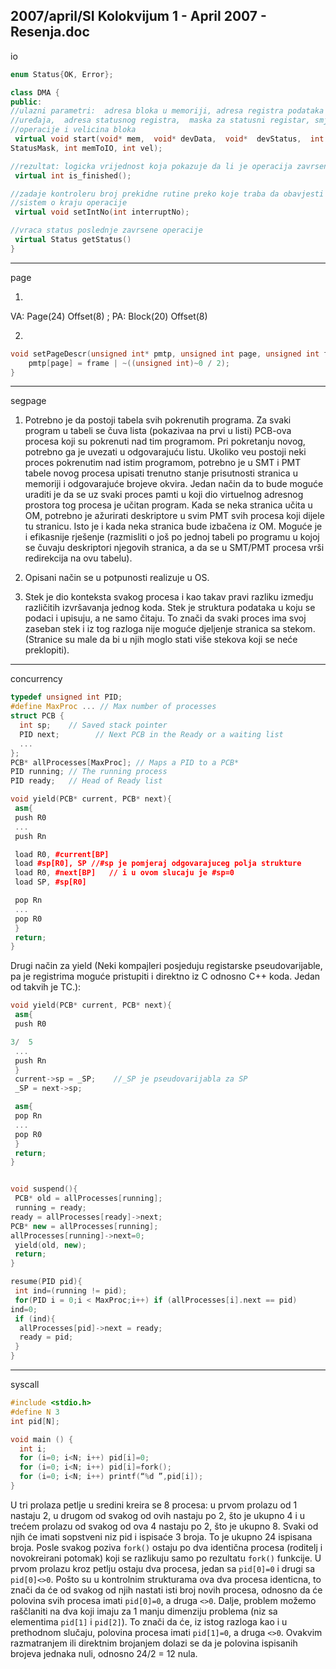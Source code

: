 2007/april/SI Kolokvijum 1 - April 2007 - Resenja.doc
--------------------------------------------------------------------------------
io
```cpp
enum Status{OK, Error};

class DMA {
public:
//ulazni parametri:  adresa bloka u memoriji, adresa registra podataka
//uređaja,  adresa statusnog registra,  maska za statusni registar, smjer
//operacije i velicina bloka
 virtual void start(void* mem,  void* devData,  void*  devStatus,  int
StatusMask, int memToIO, int vel);

//rezultat: logicka vrijednost koja pokazuje da li je operacija zavrsena
 virtual int is_finished();

//zadaje kontroleru broj prekidne rutine preko koje traba da obavjesti
//sistem o kraju operacije
 virtual void setIntNo(int interruptNo);

//vraca status poslednje zavrsene operacije
 virtual Status getStatus()
}

```
--------------------------------------------------------------------------------
page

1. 
VA:
Page(24) Offset(8)
; PA:
Block(20) Offset(8)

2. 
```cpp
void setPageDescr(unsigned int* pmtp, unsigned int page, unsigned int frame){
    pmtp[page] = frame | ~((unsigned int)~0 / 2);
}
```
--------------------------------------------------------------------------------
segpage

1. Potrebno je da postoji tabela svih pokrenutih programa.  Za svaki program u tabeli se čuva
lista (pokazivaa na prvi u listi) PCB-ova procesa koji su pokrenuti nad tim programom.  Pri
pokretanju novog,  potrebno ga je uvezati u odgovarajuću listu.  Ukoliko veu postoji neki
proces pokrenutim nad istim programom,  potrebno je u SMT i PMT tabele novog procesa
upisati trenutno stanje prisutnosti stranica u memoriji i odgovarajuće brojeve okvira.  Jedan
način da to bude moguće uraditi je da se uz svaki proces pamti u koji dio virtuelnog adresnog
prostora tog procesa je učitan program.
Kada se neka stranica učita u OM, potrebno je ažurirati deskriptore u svim PMT svih procesa
koji dijele tu stranicu. Isto je i kada neka stranica bude izbačena iz OM. Moguće je i efikasnije
rješenje (razmisliti o još po jednoj tabeli po programu u kojoj se čuvaju deskriptori njegovih
stranica, a da se u SMT/PMT procesa vrši redirekcija na ovu tabelu).

2. Opisani način se u potpunosti realizuje u OS.

3. Stek je dio konteksta svakog procesa i kao takav pravi razliku izmedju različitih
izvršavanja jednog koda.  Stek je struktura podataka u koju se podaci i upisuju,  a ne samo
čitaju. To znači da svaki proces ima svoj zaseban stek i iz tog razloga nije moguće djeljenje
stranica sa stekom.  (Stranice su male da bi u njih moglo stati više stekova koji se neće
preklopiti).


--------------------------------------------------------------------------------
concurrency

```cpp
typedef unsigned int PID;
#define MaxProc ... // Max number of processes
struct PCB {
  int sp;    // Saved stack pointer
  PID next;        // Next PCB in the Ready or a waiting list
  ...
};
PCB* allProcesses[MaxProc]; // Maps a PID to a PCB*
PID running; // The running process
PID ready;   // Head of Ready list

void yield(PCB* current, PCB* next){
 asm{
 push R0
 ...
 push Rn

 load R0, #current[BP]
 load #sp[R0], SP //#sp je pomjeraj odgovarajuceg polja strukture
 load R0, #next[BP]   // i u ovom slucaju je #sp=0
 load SP, #sp[R0]

 pop Rn
 ...
 pop R0
 }
 return;
}
```

Drugi način za yield (Neki kompajleri posjeduju registarske
pseudovarijable, pa je registrima moguće pristupiti i direktno iz C odnosno
C++ koda. Jedan od takvih je TC.):

```cpp
void yield(PCB* current, PCB* next){
 asm{
 push R0

3/  5
 ...
 push Rn
 }
 current->sp = _SP;    //_SP je pseudovarijabla za SP
 _SP = next->sp;

 asm{
 pop Rn
 ...
 pop R0
 }
 return;
}


void suspend(){
 PCB* old = allProcesses[running];
 running = ready;
ready = allProcesses[ready]->next;
PCB* new = allProcesses[running];
allProcesses[running]->next=0;
 yield(old, new);
 return;
}

resume(PID pid){
 int ind=(running != pid);
 for(PID i = 0;i < MaxProc;i++) if (allProcesses[i].next == pid)
ind=0;
 if (ind){
  allProcesses[pid]->next = ready;
  ready = pid;
 }
}
```
--------------------------------------------------------------------------------
syscall

```cpp
#include <stdio.h>
#define N 3
int pid[N];

void main () {
  int i;
  for (i=0; i<N; i++) pid[i]=0;
  for (i=0; i<N; i++) pid[i]=fork();
  for (i=0; i<N; i++) printf(“%d ”,pid[i]);
}
```

U tri prolaza petlje u sredini kreira se 8 procesa:  u prvom prolazu od 1 nastaju 2,  u
drugom od svakog od ovih nastaju po 2, što je ukupno 4 i u trećem prolazu od svakog od ova
4 nastaju po 2, što je ukupno 8. Svaki od njih će imati sopstveni niz pid i ispisaće 3 broja. To
je ukupno 24 ispisana broja.
Posle svakog poziva `fork()`  ostaju po dva identična procesa (roditelj i novokreirani
potomak) koji se razlikuju samo po rezultatu `fork()`  funkcije.  U prvom prolazu kroz petlju
ostaju dva procesa, jedan sa `pid[0]=0` i drugi sa `pid[0]<>0`. Pošto su u kontrolnim strukturama
ova dva procesa identicna,  to znači da će od svakog od njih nastati isti broj novih procesa,
odnosno da će polovina svih procesa imati `pid[0]=0`,  a druga `<>0`.  Dalje,  problem možemo
raščlaniti na dva koji imaju za 1 manju dimenziju problema (niz sa elementima `pid[1]`  i
`pid[2]`). To znači da će,  iz istog razloga kao i u prethodnom slučaju, polovina procesa imati
`pid[1]=0`,  a druga `<>0`.  Ovakvim razmatranjem ili direktnim brojanjem dolazi se da je
polovina ispisanih brojeva jednaka nuli, odnosno 24/2 = 12 nula.
